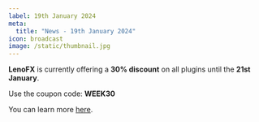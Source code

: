 ```yaml
---
label: 19th January 2024
meta:
  title: "News - 19th January 2024"
icon: broadcast
image: /static/thumbnail.jpg
---
```


**LenoFX** is currently offering a **30% discount** on all plugins until the **21st January**.

Use the coupon code: **WEEK30**

You can learn more [here](https://www.lenofx.com).